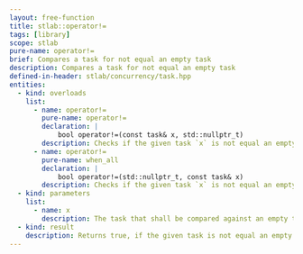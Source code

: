 ```yaml
---
layout: free-function
title: stlab::operator!=
tags: [library]
scope: stlab
pure-name: operator!=
brief: Compares a task for not equal an empty task
description: Compares a task for not equal an empty task
defined-in-header: stlab/concurrency/task.hpp
entities:
  - kind: overloads
    list:
      - name: operator!=
        pure-name: operator!=
        declaration: |
            bool operator!=(const task& x, std::nullptr_t)
        description: Checks if the given task `x` is not equal an empty task
      - name: operator!=
        pure-name: when_all
        declaration: |
            bool operator!=(std::nullptr_t, const task& x)
        description: Checks if the given task `x` is not equal an empty task
  - kind: parameters
    list:
      - name: x
        description: The task that shall be compared against an empty task
  - kind: result
    description: Returns true, if the given task is not equal an empty task.
---
```

